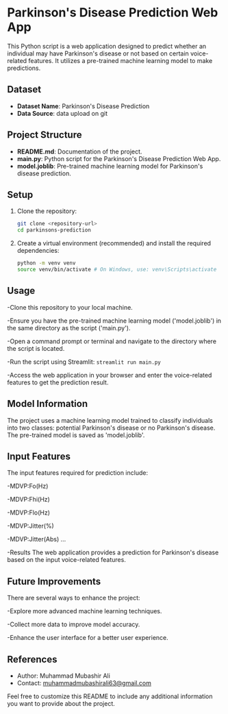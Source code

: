 # Parkinson's Disease Prediction Web App

This Python script is a web application designed to predict whether an individual may have Parkinson's disease or not based on certain voice-related features. It utilizes a pre-trained machine learning model to make predictions.


## Dataset

- **Dataset Name**: Parkinson's Disease Prediction
- **Data Source**: data upload on git

## Project Structure

- **README.md**: Documentation of the project.
- **main.py**: Python script for the Parkinson's Disease Prediction Web App.
- **model.joblib**: Pre-trained machine learning model for Parkinson's disease prediction.

## Setup

1. Clone the repository:
   ```bash
   git clone <repository-url>
   cd parkinsons-prediction


2. Create a virtual environment (recommended) and install the required dependencies:
   ```bash
   python -m venv venv
   source venv/bin/activate # On Windows, use: venv\Scripts\activate


## Usage
-Clone this repository to your local machine.

-Ensure you have the pre-trained machine learning model ('model.joblib') in the same directory as the script ('main.py').

-Open a command prompt or terminal and navigate to the directory where the script is located.

-Run the script using Streamlit:
    `streamlit run main.py`

-Access the web application in your browser and enter the voice-related features to get the prediction result.

## Model Information
The project uses a machine learning model trained to classify individuals into two classes: potential Parkinson's disease or no Parkinson's disease. The pre-trained model is saved as 'model.joblib'.

## Input Features
The input features required for prediction include:

-MDVP:Fo(Hz)

-MDVP:Fhi(Hz)

-MDVP:Flo(Hz)

-MDVP:Jitter(%)

-MDVP:Jitter(Abs)
...

-Results
The web application provides a prediction for Parkinson's disease based on the input voice-related features.

## Future Improvements
There are several ways to enhance the project:

-Explore more advanced machine learning techniques.

-Collect more data to improve model accuracy.

-Enhance the user interface for a better user experience.


## References

- Author: Muhammad Mubashir Ali
- Contact: muhammadmubashirali63@gmail.com

Feel free to customize this README to include any additional information you want to provide about the project.

